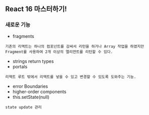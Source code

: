 ## React 16 마스터하기!

### 새로운 기능

- fragments

```
기존의 리액트는 하나의 컴포넌트를 감싸서 리턴을 하거나 Array 작업을 하였지만
Fragment를 사용하여 2개 이상의 엘리먼트를 리턴할 수 있다.
```

- strings return types
- portals

```
리액트 루트 밖에서 리액트를 넣을 수 있고 변경할 수 있도록 도와주는 기능.
```

- error Boundaries
- higher-order components
- this.setState(null)

```
state update 관리
```
